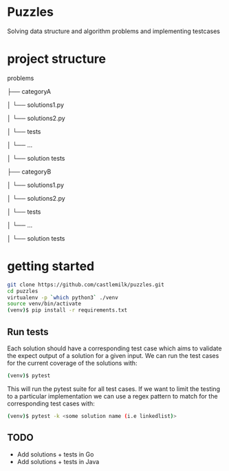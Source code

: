 # Puzzles
Solving data structure and algorithm problems and
implementing testcases

# project structure
problems

├── categoryA

│   └── solutions1.py

│   └── solutions2.py

│   └── tests

│       └── ...

│       └── solution tests

├── categoryB

│   └── solutions1.py

│   └── solutions2.py

│   └── tests

│       └── ...

│       └── solution tests




# getting started
```bash
git clone https://github.com/castlemilk/puzzles.git
cd puzzles
virtualenv -p `which python3` ./venv
source venv/bin/activate
(venv)$ pip install -r requirements.txt
```
## Run tests
Each solution should have a corresponding test case which
aims to validate the expect output of a solution
for a given input.
We can run the test cases for the current coverage
of the solutions with:
```bash
(venv)$ pytest
```
This will run the pytest suite for all test cases.
If we want to limit the testing to a particular implementation
we can use a regex pattern to match for the corresponding
test cases with:
```bash
(venv)$ pytest -k <some solution name (i.e linkedlist)>
```

## TODO
* Add solutions + tests in Go
* Add solutions + tests in Java